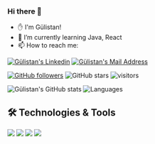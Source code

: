 ### Hi there 👋 

* ✋ I'm Gülistan!
* 🌱 I’m currently learning Java, React
* 📫 How to reach me:

 <a href="https://www.linkedin.com/in/gulistan-ayy/" target="_blank" rel="nofollow"><img alt="Gülistan's Linkedin" src="https://img.shields.io/badge/LinkedIn-0077B5?style=for-the-badge&logo=linkedin&logoColor=white" /></a>
 <a href="mailto:gulistanayy@gmail.com" target="_blank" rel="nofollow"><img alt="Gülistan's Mail Address" src="https://img.shields.io/badge/Gmail-D14836?style=for-the-badge&logo=gmail&logoColor=white" /></a>


[![GitHub followers](https://img.shields.io/github/followers/gulistanay?style=social)](https://github.com/gulistanay?tab=followers)
![GitHub stars](https://img.shields.io/github/stars/gulistanay?style=social)
![visitors](https://img.shields.io/badge/dynamic/json?color=informational&label=visitor&query=value&url=https%3A%2F%2Fapi.countapi.xyz%2Fhit%2Fgulistanay.gulistanay%2Freadme)

![Gülistan's GitHub stats](https://github-readme-stats.vercel.app/api?username=gulistanay&show_icons=true&theme=tokyonight)
![Languages](https://github-readme-stats.vercel.app/api/top-langs/?username=gulistanay&layout=compact&theme=tokyonight)


## 🛠 Technologies & Tools 
<img src="https://img.shields.io/badge/Java-blue?style=for-the-badge&logo=java&logoColor=white"></img>
<img src="https://img.shields.io/badge/C%23-red?style=for-the-badge&logo=c-sharp&logoColor=white"></img>
<img src="https://img.shields.io/badge/Microsoft_SQL_Server-green?style=for-the-badge&logo=microsoft-sql-server&logoColor=white"></img>
<img src="https://img.shields.io/badge/Postgre-5C2D91?style=for-the-badge&logo=postgresql&logoColor=white"></img>


<!--
**gulistanay/gulistanay** is a ✨ _special_ ✨ repository because its `README.md` (this file) appears on your GitHub profile.

Here are some ideas to get you started:

- 🔭 I’m currently working on ...
- 🌱 I’m currently learning ...
- 👯 I’m looking to collaborate on ...
- 🤔 I’m looking for help with ...
- 💬 Ask me about ...
- 📫 How to reach me: ...
- 😄 Pronouns: ...
- ⚡ Fun fact: ...
-->
